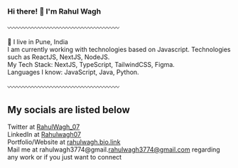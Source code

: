 
### Hi there! 👋 I'm Rahul Wagh

〰️〰️〰️〰️〰️〰️〰️〰️〰️〰️〰️〰️〰️〰️〰️〰️〰️〰️

📍 I live in Pune, India <br>
I am currently working with technologies based on Javascript. Technologies such as ReactJS, NextJS, NodeJS. <br>
My Tech Stack: NextJS, TypeScript, TailwindCSS, Figma. <br>
Languages I know: JavaScript, Java, Python.

〰️〰️〰️〰️〰️〰️〰️〰️〰️〰️〰️〰️〰️〰️〰️〰️〰️〰️

## My socials are listed below
Twitter at [RahulWagh_07](https://twitter.com/RahulWagh_07) <br>
LinkedIn at [Rahulwagh07](https://www.linkedin.com/in/rahulwagh07/) <br>
Portfolio/Website at [rahulwagh.bio.link](https://rahulwagh.vercel.app) <br>
Mail me at rahulwagh3774@gmail.[rahulwagh3774@gmail.com](mailto:rahulwagh3774@gmail.com) regarding any work or if you just want to connect
